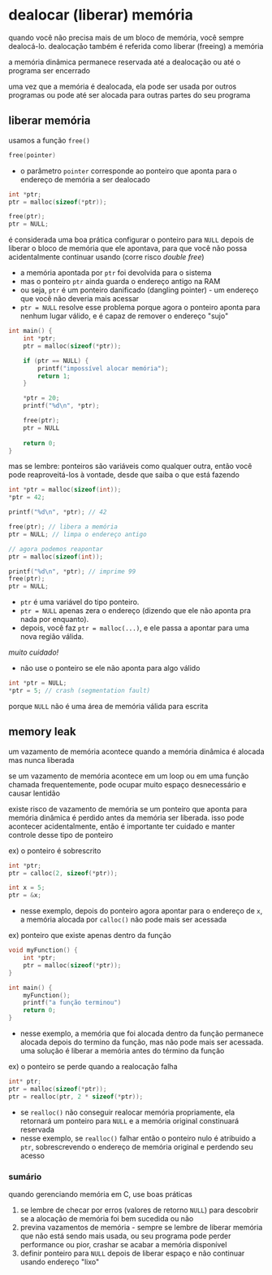 # dealocar (liberar) memória
quando você não precisa mais de um bloco de memória, você sempre dealocá-lo. dealocação também é referida como liberar (freeing) a memória

a memória dinâmica permanece reservada até a dealocação ou até o programa ser encerrado

uma vez que a memória é dealocada, ela pode ser usada por outros programas ou pode até ser alocada para outras partes do seu programa

## liberar memória
usamos a função `free()`
```c
free(pointer)
```
* o parâmetro `pointer` corresponde ao ponteiro que aponta para o endereço de memória a ser dealocado

```c
int *ptr;
ptr = malloc(sizeof(*ptr));

free(ptr);
ptr = NULL;
```
é considerada uma boa prática configurar o ponteiro para `NULL` depois de liberar o bloco de memória que ele apontava, para que você não possa acidentalmente continuar usando (corre risco *double free*)
* a memória apontada por `ptr` foi devolvida para o sistema
* mas o ponteiro `ptr` ainda guarda o endereço antigo na RAM
* ou seja, `ptr` é um ponteiro danificado (dangling pointer) - um endereço que você não deveria mais acessar
* `ptr = NULL` resolve esse problema porque agora o ponteiro aponta para nenhum lugar válido, e é capaz de remover o endereço "sujo"

```c
int main() {
    int *ptr;
    ptr = malloc(sizeof(*ptr));

    if (ptr == NULL) {
        printf("impossível alocar memória");
        return 1;
    }

    *ptr = 20;
    printf("%d\n", *ptr);

    free(ptr);
    ptr = NULL
    
    return 0;
}
```

mas se lembre: ponteiros são variáveis como qualquer outra, então você pode reaproveitá-los à vontade, desde que saiba o que está fazendo
```c
int *ptr = malloc(sizeof(int));
*ptr = 42;

printf("%d\n", *ptr); // 42

free(ptr); // libera a memória
ptr = NULL; // limpa o endereço antigo

// agora podemos reapontar
ptr = malloc(sizeof(int));

printf("%d\n", *ptr); // imprime 99
free(ptr);
ptr = NULL;
```
* `ptr` é uma variável do tipo ponteiro.
* `ptr = NULL` apenas zera o endereço (dizendo que ele não aponta pra nada por enquanto).
* depois, você faz `ptr = malloc(...)`, e ele passa a apontar para uma nova região válida.

*muito cuidado!*
* não use o ponteiro se ele não aponta para algo válido
```c
int *ptr = NULL;
*ptr = 5; // crash (segmentation fault)
```
porque `NULL` não é uma área de memória válida para escrita

## memory leak
um vazamento de memória acontece quando a memória dinâmica é alocada mas nunca liberada

se um vazamento de memória acontece em um loop ou em uma função chamada frequentemente, pode ocupar muito espaço desnecessário e causar lentidão

existe risco de vazamento de memória se um ponteiro que aponta para memória dinâmica é perdido antes da memória ser liberada. isso pode acontecer acidentalmente, então é importante ter cuidado e manter controle desse tipo de ponteiro

ex) o ponteiro é sobrescrito
```c
int *ptr;
ptr = calloc(2, sizeof(*ptr));

int x = 5;
ptr = &x;
```
* nesse exemplo, depois do ponteiro agora apontar para o endereço de `x`, a memória alocada por `calloc()` não pode mais ser acessada

ex) ponteiro que existe apenas dentro da função
```c
void myFunction() {
    int *ptr;
    ptr = malloc(sizeof(*ptr));
}

int main() {
    myFunction();
    printf("a função terminou")
    return 0;
}
```
* nesse exemplo, a memória que foi alocada dentro da função permanece alocada depois do termino da função, mas não pode mais ser acessada. uma solução é liberar a memória antes do término da função

ex) o ponteiro se perde quando a realocação falha
```c
int* ptr;
ptr = malloc(sizeof(*ptr));
ptr = realloc(ptr, 2 * sizeof(*ptr));
```
* se `realloc()` não conseguir realocar memória propriamente, ela retornará um ponteiro para `NULL` e a memória original constinuará reservada
* nesse exemplo, se `realloc()` falhar então o ponteiro nulo é atribuido a `ptr`, sobrescrevendo o endereço de memória original e perdendo seu acesso

### sumário
quando gerenciando memória em C, use boas práticas
1. se lembre de checar por erros (valores de retorno `NULL`) para descobrir se a alocação de memória foi bem sucedida ou não
2. previna vazamentos de memória - sempre se lembre de liberar memória que não está sendo mais usada, ou seu programa pode perder performance ou pior, crashar se acabar a memória disponível
3. definir ponteiro para `NULL` depois de liberar espaço e não continuar usando endereço "lixo"